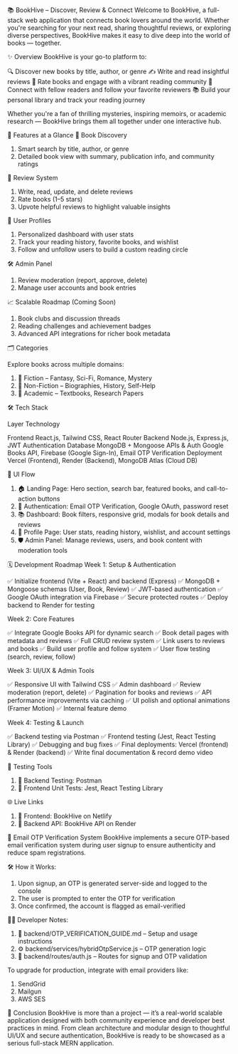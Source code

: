 📚 BookHive – Discover, Review & Connect
Welcome to BookHive, a full-stack web application that connects book lovers around the world. Whether you're searching for your next read, sharing thoughtful reviews, or exploring diverse perspectives, BookHive makes it easy to dive deep into the world of books — together.

✨ Overview
BookHive is your go-to platform to:

🔍 Discover new books by title, author, or genre
✍️ Write and read insightful reviews
🌟 Rate books and engage with a vibrant reading community
👥 Connect with fellow readers and follow your favorite reviewers
📚 Build your personal library and track your reading journey

Whether you're a fan of thrilling mysteries, inspiring memoirs, or academic research — BookHive brings them all together under one interactive hub.


🚀 Features at a Glance
🔎 Book Discovery
1. Smart search by title, author, or genre
2. Detailed book view with summary, publication info, and community ratings


📝 Review System
1. Write, read, update, and delete reviews
2. Rate books (1–5 stars)
3. Upvote helpful reviews to highlight valuable insights


👤 User Profiles

1. Personalized dashboard with user stats
2. Track your reading history, favorite books, and wishlist
3. Follow and unfollow users to build a custom reading circle


🛠️ Admin Panel

1. Review moderation (report, approve, delete)
2. Manage user accounts and book entries



📈 Scalable Roadmap (Coming Soon)

1. Book clubs and discussion threads
2. Reading challenges and achievement badges
3. Advanced API integrations for richer book metadata


🗂️ Categories

Explore books across multiple domains:

1. 📘 Fiction – Fantasy, Sci-Fi, Romance, Mystery
2. 📕 Non-Fiction – Biographies, History, Self-Help
3. 📗 Academic – Textbooks, Research Papers

🛠️ Tech Stack

Layer	                     Technology

Frontend	                 React.js, Tailwind CSS, React Router
Backend	                     Node.js, Express.js, JWT Authentication
Database	                 MongoDB + Mongoose
APIs & Auth	                 Google Books API, Firebase (Google Sign-In), Email OTP Verification
Deployment	                 Vercel (Frontend), Render (Backend), MongoDB Atlas (Cloud DB)



🧭 UI Flow

1. 🏠 Landing Page: Hero section, search bar, featured books, and call-to-action buttons
2. 🔐 Authentication: Email OTP Verification, Google OAuth, password reset
3. 📚 Dashboard: Book filters, responsive grid, modals for book details and reviews
4. 👤 Profile Page: User stats, reading history, wishlist, and account settings
5. 🛡️ Admin Panel: Manage reviews, users, and book content with moderation tools

🗓️ Development Roadmap
Week 1: Setup & Authentication

✅ Initialize frontend (Vite + React) and backend (Express)
✅ MongoDB + Mongoose schemas (User, Book, Review)
✅ JWT-based authentication
✅ Google OAuth integration via Firebase
✅ Secure protected routes
✅ Deploy backend to Render for testing


Week 2: Core Features

✅ Integrate Google Books API for dynamic search
✅ Book detail pages with metadata and reviews
✅ Full CRUD review system
✅ Link users to reviews and books
✅ Build user profile and follow system
✅ User flow testing (search, review, follow)



Week 3: UI/UX & Admin Tools

✅ Responsive UI with Tailwind CSS
✅ Admin dashboard
✅ Review moderation (report, delete)
✅ Pagination for books and reviews
✅ API performance improvements via caching
✅ UI polish and optional animations (Framer Motion)
✅ Internal feature demo

Week 4: Testing & Launch

✅ Backend testing via Postman
✅ Frontend testing (Jest, React Testing Library)
✅ Debugging and bug fixes
✅ Final deployments: Vercel (frontend) & Render (backend)
✅ Write final documentation & record demo video



🧪 Testing Tools

1. 🧼 Backend Testing: Postman
2. 🧪 Frontend Unit Tests: Jest, React Testing Library



🌐 Live Links

1. 🔗 Frontend: BookHive on Netlify
2. 🔗 Backend API: BookHive API on Render



🔐 Email OTP Verification System
 BookHive implements a secure OTP-based email verification system during user signup to ensure authenticity and reduce spam registrations.

🛠️ How it Works:

1. Upon signup, an OTP is generated server-side and logged to the console
2. The user is prompted to enter the OTP for verification
3. Once confirmed, the account is flagged as email-verified



🧑‍💻 Developer Notes:

1. 📄 backend/OTP_VERIFICATION_GUIDE.md – Setup and usage instructions
2. ⚙️ backend/services/hybridOtpService.js – OTP generation logic
3. 🔐 backend/routes/auth.js – Routes for signup and OTP validation

To upgrade for production, integrate with email providers like:

1. SendGrid
2. Mailgun
3. AWS SES

🏁 Conclusion
BookHive is more than a project — it’s a real-world scalable application designed with both community experience and developer best practices in mind. From clean architecture and modular design to thoughtful UI/UX and secure authentication, BookHive is ready to be showcased as a serious full-stack MERN application.


